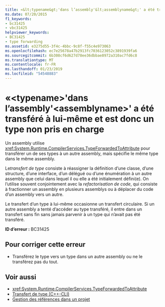 ```yaml
---
title: «&lt;typename&gt;'dans l’assembly'&lt;assemblyname&gt;' a été transféré à lui-même et est donc un type non pris en charge
ms.date: 07/20/2015
f1_keywords:
- bc31425
- vbc31425
helpviewer_keywords:
- BC31425
- type forwarding
ms.assetid: e3275d55-3f4c-4bbc-9c8f-f55c4e973063
ms.openlocfilehash: ec7e25678a47b2913fc7036123052c3891939fa6
ms.sourcegitcommit: 6b308cf6d627d78ee36dbbae8972a310ac7fd6c8
ms.translationtype: MT
ms.contentlocale: fr-FR
ms.lasthandoff: 01/23/2019
ms.locfileid: "54548883"
---
```

# <a name="lttypenamegt-in-assembly-ltassemblynamegt-has-been-forwarded-to-itself-and-so-is-an-unsupported-type"></a>«&lt;typename&gt;'dans l’assembly'&lt;assemblyname&gt;' a été transféré à lui-même et est donc un type non pris en charge
Un assembly utilise <xref:System.Runtime.CompilerServices.TypeForwardedToAttribute> pour transférer un de ses types à un autre assembly, mais spécifie le même type dans le même assembly.  
  
 Le*transfert de type* consiste à réassigner la définition d’une classe, d’une structure, d’une interface, d’un délégué ou d’une énumération à un autre assembly que celui dans lequel il ou elle a été initialement défini(e). On l’utilise souvent conjointement avec la *refactorisation de code*, qui consiste à fractionner un assembly en plusieurs assemblys ou à déplacer du code d’un assembly vers un autre.  
  
 Le transfert d’un type à lui-même occasionne un transfert circulaire. Si un autre assembly a tenté d’accéder au type transféré, il entre dans un transfert sans fin sans jamais parvenir à un type qui n’avait pas été transféré.  
  
 **ID d’erreur :** BC31425  
  
## <a name="to-correct-this-error"></a>Pour corriger cette erreur  
  
-   Transférez le type vers un type dans un autre assembly ou ne le transférez pas du tout.  
  
## <a name="see-also"></a>Voir aussi
- <xref:System.Runtime.CompilerServices.TypeForwardedToAttribute>
- [Transfert de type (C++-CLI)](/cpp/windows/type-forwarding-cpp-cli)
- [Gestion des références dans un projet](/visualstudio/ide/managing-references-in-a-project)

